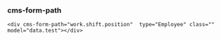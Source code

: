 
### cms-form-path

`<div cms-form-path="work.shift.position" 
    type="Employee" class="" model="data.test"></div>`

